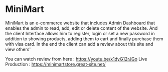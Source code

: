 # MiniMart
MiniMart is an e-commerce website that includes Admin Dashboard that enables the admin to read, add, edit or delete content of the website. And the client Interface allows him to register, login or set a new password in addition to showing products, adding them to cart and finally purchase them with visa card. In the end the client can add a review about this site and view others'

You can watch review from here : https://youtu.be/x1dyG12rJGo
Live Production : https://minimartstore.great-site.net/
